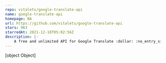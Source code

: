 ```yaml
---
repo: vitalets/google-translate-api
name: google-translate-api
homepage: NA
url: https://github.com/vitalets/google-translate-api
stars: 963
starredAt: 2021-12-18T05:02:56Z
description: |-
    A free and unlimited API for Google Translate :dollar: :no_entry_sign:
---
```


[object Object]
